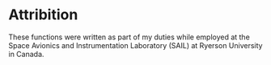# Attribition
These functions were written as part of my duties while employed at the Space Avionics and Instrumentation Laboratory (SAIL) at Ryerson University in Canada.